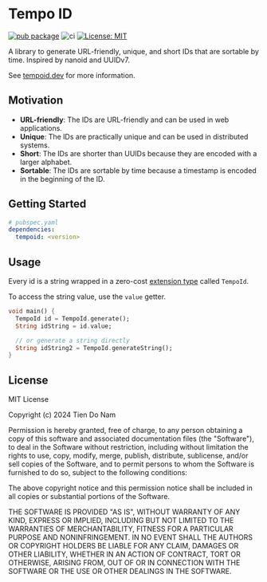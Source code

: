 # Tempo ID

[![pub package](https://img.shields.io/pub/v/tempoid.svg)](https://pub.dev/packages/tempoid)
![ci](https://github.com/temporal-id/tempoid-dart/actions/workflows/ci.yml/badge.svg)
[![License: MIT](https://img.shields.io/badge/License-MIT-yellow.svg)](https://opensource.org/licenses/MIT)

A library to generate URL-friendly, unique, and short IDs that are sortable by time. Inspired by nanoid and UUIDv7.

See [tempoid.dev](https://tempoid.dev) for more information.

## Motivation

- **URL-friendly**: The IDs are URL-friendly and can be used in web applications.
- **Unique**: The IDs are practically unique and can be used in distributed systems.
- **Short**: The IDs are shorter than UUIDs because they are encoded with a larger alphabet.
- **Sortable**: The IDs are sortable by time because a timestamp is encoded in the beginning of the ID.

## Getting Started

```yaml
# pubspec.yaml
dependencies:
  tempoid: <version>
```

## Usage

Every id is a string wrapped in a zero-cost [extension type](https://dart.dev/language/extension-types) called `TempoId`.

To access the string value, use the `value` getter.

```dart
void main() {
  TempoId id = TempoId.generate();
  String idString = id.value;

  // or generate a string directly
  String idString2 = TempoId.generateString();
}
```

## License

MIT License

Copyright (c) 2024 Tien Do Nam

Permission is hereby granted, free of charge, to any person obtaining a copy
of this software and associated documentation files (the "Software"), to deal
in the Software without restriction, including without limitation the rights
to use, copy, modify, merge, publish, distribute, sublicense, and/or sell
copies of the Software, and to permit persons to whom the Software is
furnished to do so, subject to the following conditions:

The above copyright notice and this permission notice shall be included in all
copies or substantial portions of the Software.

THE SOFTWARE IS PROVIDED "AS IS", WITHOUT WARRANTY OF ANY KIND, EXPRESS OR
IMPLIED, INCLUDING BUT NOT LIMITED TO THE WARRANTIES OF MERCHANTABILITY,
FITNESS FOR A PARTICULAR PURPOSE AND NONINFRINGEMENT. IN NO EVENT SHALL THE
AUTHORS OR COPYRIGHT HOLDERS BE LIABLE FOR ANY CLAIM, DAMAGES OR OTHER
LIABILITY, WHETHER IN AN ACTION OF CONTRACT, TORT OR OTHERWISE, ARISING FROM,
OUT OF OR IN CONNECTION WITH THE SOFTWARE OR THE USE OR OTHER DEALINGS IN THE
SOFTWARE.
